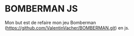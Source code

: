 # BOMBERMAN JS

Mon but est de refaire mon jeu Bomberman (https://github.com/ValentinVacher/BOMBERMAN.git) en js.